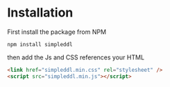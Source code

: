 
# Installation
First install the package from NPM

```
npm install simpleddl
```

then add the Js and CSS references your HTML

```html
<link href="simpleddl.min.css" rel="stylesheet" />
<script src="simpleddl.min.js"></script>
```
